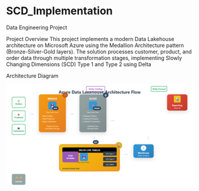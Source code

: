 # SCD_Implementation
Data Engineering Project

 Project Overview
This project implements a modern Data Lakehouse architecture on Microsoft Azure using the Medallion Architecture pattern (Bronze-Silver-Gold layers). The solution processes customer, product, and order data through multiple transformation stages, implementing Slowly Changing Dimensions (SCD) Type 1 and Type 2 using Delta



 Architecture Diagram


 ![image alt](https://github.com/siddhhartha/SCD_Implementation/blob/3c3adcd06fa4e1e13ed05389f8da2548f3c52179/Screenshot%202025-06-15%20000446.png)
